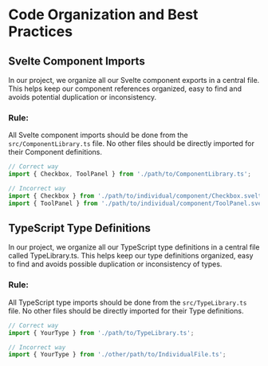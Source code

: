 # Code Organization and Best Practices

## Svelte Component Imports

In our project, we organize all our Svelte component exports in a central file. This helps keep our component references organized, easy to find and avoids potential duplication or inconsistency.

[//]: # (TODO check if src/ComponentLibrary.ts is correct after refactoring)
### Rule:
All Svelte component imports should be done from the `src/ComponentLibrary.ts` file. No other files should be directly imported for their Component definitions.

```typescript
// Correct way
import { Checkbox, ToolPanel } from './path/to/ComponentLibrary.ts';

// Incorrect way 
import { Checkbox } from './path/to/individual/component/Checkbox.svelte'; 
import { ToolPanel } from './path/to/individual/component/ToolPanel.svelte';
```

## TypeScript Type Definitions

In our project, we organize all our TypeScript type definitions in a central file called TypeLibrary.ts. This helps keep our type definitions organized, easy to find and avoids possible duplication or inconsistency of types.

[//]: # (TODO change src/TypeLibrary.ts after refactoring)
### Rule:
All TypeScript type imports should be done from the `src/TypeLibrary.ts` file. No other files should be directly imported for their Type definitions.

```typescript
// Correct way
import { YourType } from './path/to/TypeLibrary.ts';

// Incorrect way
import { YourType } from './other/path/to/IndividualFile.ts';
```
